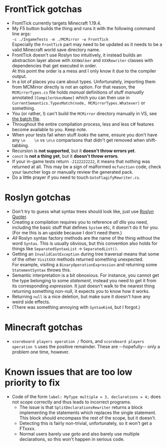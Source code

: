 FrontTick gotchas
=================
- FrontTick currently targets Minecraft 1.19.4.
- My F5 button builds the thing and runs it with the following command line args:  
  `-c ./IngameTests -m ./MCMirror -w FrontTick`  
  Especially the `FrontTick` part may need to be updated as it needs to be a valid Minecraft world save directory name.
- FrontTick doesn't use Roslyn too intuitively, it instead builds an abstraction layer above with `XXXWalker` and `XXXRewriter` classes with dependencies that get executed in order.  
  At this point the order is a mess and I only know it due to the compiler output.
- In a lot of places you care about types. Unfortunately, importing them from MCMirror directly is not an option. For that reason, the `MCMirrorTypes.cs` file holds *manual* definitions of stuff *manually* annotated `[CompilerUsesName]` which you can then use in `CurrentSemantics.TypesMatch(node, MCMirrorTypes.Whatever)` or something.
- You (or rather, I) can't build the `MCMirror` directory manually in VS, see [the batch file](./Compiler/mcmirror_to_dll.bat).
- Throughout the entire compilation process, less and less c# features become available to you. Keep note.
- When your tests fail when stuff *looks* the same, ensure you don't have any `\n    \n` vs `\n\n` comparisons that didn't get removed when shift-tabbing.
- Recursion is **not supported**, but it **doesn't throw errors yet**.
- `const` is **not a thing yet**, but it **doesn't throw errors**.
- If your in-game tests return `-2122222222`, it means that nothing was returned at all. This may be a sign of malformed `mcfunction` code, check your launcher logs or manually review the generated pack.
- Do a little prayer if you need to touch `GotoFlagifyRewriter.cs`.

Roslyn gotchas
==============
- Don't try to guess what syntax trees should look like, just use [Roslyn Quoter](roslynquoter.azurewebsites.net).
- Creating a compilation requires you to reference *all* dlls you need, including the basic stuff that defines `System` etc, it doesn't do it for you.  
  (For me this is an upside because I don't need them.)
- *All* Roslyn syntax factory methods are the name of the thing without the word `Syntax`. This is usually obvious, but this convention also holds for things like `SeparatedSyntaxList` → `SeparatedList()`.
- Getting an `InvalidCastException` during tree traversal means that some of the other `VisitXXX` methods returned something unexpected.  
  For example, visiting a `BinaryOperationExpression` and returning some `StatementSyntax` throws this.
- Semantic interpretation is a bit obnoxious. For instance, you cannot get the type belonging to some *statement*, instead you need to get it from its corresponding *expression*. It just doesn't walk to the nearest thing returning something non-null, it expects you to know how it works.
- Returning `null` is a nice deletion, but make sure it doesn't have any weird side effects. 
- (There was something annoying with `SyntaxKind`, but I forgot.)
  
Minecraft gotchas
=================
- `scoreboard players operation /` floors, and `scoreboard players operation %` uses the positive remainder. These are --hopefully-- only a problem one time, however.

Known issues that are too low priority to fix
=============================================
- Code of the form `label: MyType multiple = 3, declarations = 4;` does not scope correctly and thus leads to incorrect programs.
  - The issue is that `SplitDeclarationsRewriter` returns a block implementing the statements which replaces the single statement. This block should encompass the rest of the scope, but it doesn't.
  - Detecting this is fairly non-trivial, unfortunately, so it won't get a FTxxxx.
  - Normal users barely use goto and also barely use multiple declarations, so this won't happen in serious code.